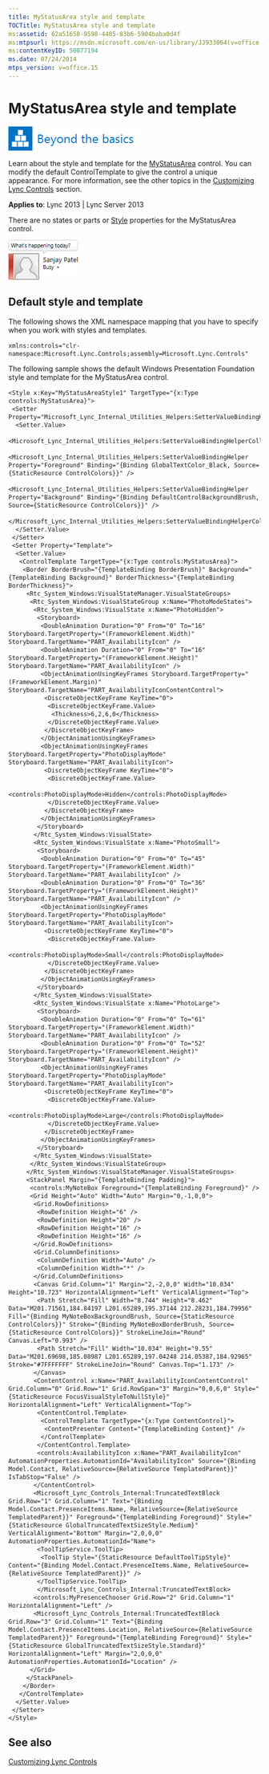 ```yaml
---
title: MyStatusArea style and template
TOCTitle: MyStatusArea style and template
ms:assetid: 62a51658-9598-4405-83b6-5904baba0d4f
ms:mtpsurl: https://msdn.microsoft.com/en-us/library/JJ933064(v=office.15)
ms:contentKeyID: 50877194
ms.date: 07/24/2014
mtps_version: v=office.15
---
```


# MyStatusArea style and template

![Beyond the basics topic](images/JJ937254.mod_icon_beyondbasics_long(Office.15).png "Beyond the basics topic")

Learn about the style and template for the [MyStatusArea](https://msdn.microsoft.com/en-us/library/hh363503\(v=office.15\)) control. You can modify the default ControlTemplate to give the control a unique appearance. For more information, see the other topics in the [Customizing Lync Controls](customizing-lync-controls.md) section.



**Applies to**: Lync 2013 | Lync Server 2013

There are no states or parts or [Style](http://msdn.microsoft.com/en-us/library/system.windows.style\(vs.95\).aspx) properties for the MyStatusArea control.

![MyStatusArea Control](images/JJ945575.MyStatusAreaControl(Office.15).png "MyStatusArea Control")

## Default style and template

The following shows the XML namespace mapping that you have to specify when you work with styles and templates.

    xmlns:controls="clr-namespace:Microsoft.Lync.Controls;assembly=Microsoft.Lync.Controls"

The following sample shows the default Windows Presentation Foundation style and template for the MyStatusArea control.

    <Style x:Key="MyStatusAreaStyle1" TargetType="{x:Type controls:MyStatusArea}">
     <Setter Property="Microsoft_Lync_Internal_Utilities_Helpers:SetterValueBindingHelper.PropertyBindingCollection">
      <Setter.Value>
       <Microsoft_Lync_Internal_Utilities_Helpers:SetterValueBindingHelperCollection>
        <Microsoft_Lync_Internal_Utilities_Helpers:SetterValueBindingHelper Property="Foreground" Binding="{Binding GlobalTextColor_Black, Source={StaticResource ControlColors}}" />
        <Microsoft_Lync_Internal_Utilities_Helpers:SetterValueBindingHelper Property="Background" Binding="{Binding DefaultControlBackgroundBrush, Source={StaticResource ControlColors}}" />
       </Microsoft_Lync_Internal_Utilities_Helpers:SetterValueBindingHelperCollection>
      </Setter.Value>
     </Setter>
     <Setter Property="Template">
      <Setter.Value>
       <ControlTemplate TargetType="{x:Type controls:MyStatusArea}">
        <Border BorderBrush="{TemplateBinding BorderBrush}" Background="{TemplateBinding Background}" BorderThickness="{TemplateBinding BorderThickness}">
         <Rtc_System_Windows:VisualStateManager.VisualStateGroups>
          <Rtc_System_Windows:VisualStateGroup x:Name="PhotoModeStates">
           <Rtc_System_Windows:VisualState x:Name="PhotoHidden">
            <Storyboard>
             <DoubleAnimation Duration="0" From="0" To="16" Storyboard.TargetProperty="(FrameworkElement.Width)" Storyboard.TargetName="PART_AvailabilityIcon" />
             <DoubleAnimation Duration="0" From="0" To="16" Storyboard.TargetProperty="(FrameworkElement.Height)" Storyboard.TargetName="PART_AvailabilityIcon" />
             <ObjectAnimationUsingKeyFrames Storyboard.TargetProperty="(FrameworkElement.Margin)" Storyboard.TargetName="PART_AvailabilityIconContentControl">
              <DiscreteObjectKeyFrame KeyTime="0">
               <DiscreteObjectKeyFrame.Value>
                <Thickness>6,2,6,0</Thickness>
               </DiscreteObjectKeyFrame.Value>
              </DiscreteObjectKeyFrame>
             </ObjectAnimationUsingKeyFrames>
             <ObjectAnimationUsingKeyFrames Storyboard.TargetProperty="PhotoDisplayMode" Storyboard.TargetName="PART_AvailabilityIcon">
              <DiscreteObjectKeyFrame KeyTime="0">
               <DiscreteObjectKeyFrame.Value>
                <controls:PhotoDisplayMode>Hidden</controls:PhotoDisplayMode>
               </DiscreteObjectKeyFrame.Value>
              </DiscreteObjectKeyFrame>
             </ObjectAnimationUsingKeyFrames>
            </Storyboard>
           </Rtc_System_Windows:VisualState>
           <Rtc_System_Windows:VisualState x:Name="PhotoSmall">
            <Storyboard>
             <DoubleAnimation Duration="0" From="0" To="45" Storyboard.TargetProperty="(FrameworkElement.Width)" Storyboard.TargetName="PART_AvailabilityIcon" />
             <DoubleAnimation Duration="0" From="0" To="36" Storyboard.TargetProperty="(FrameworkElement.Height)" Storyboard.TargetName="PART_AvailabilityIcon" />
             <ObjectAnimationUsingKeyFrames Storyboard.TargetProperty="PhotoDisplayMode" Storyboard.TargetName="PART_AvailabilityIcon">
              <DiscreteObjectKeyFrame KeyTime="0">
               <DiscreteObjectKeyFrame.Value>
                <controls:PhotoDisplayMode>Small</controls:PhotoDisplayMode>
               </DiscreteObjectKeyFrame.Value>
              </DiscreteObjectKeyFrame>
             </ObjectAnimationUsingKeyFrames>
            </Storyboard>
           </Rtc_System_Windows:VisualState>
           <Rtc_System_Windows:VisualState x:Name="PhotoLarge">
            <Storyboard>
             <DoubleAnimation Duration="0" From="0" To="61" Storyboard.TargetProperty="(FrameworkElement.Width)" Storyboard.TargetName="PART_AvailabilityIcon" />
             <DoubleAnimation Duration="0" From="0" To="52" Storyboard.TargetProperty="(FrameworkElement.Height)" Storyboard.TargetName="PART_AvailabilityIcon" />
             <ObjectAnimationUsingKeyFrames Storyboard.TargetProperty="PhotoDisplayMode" Storyboard.TargetName="PART_AvailabilityIcon">
              <DiscreteObjectKeyFrame KeyTime="0">
               <DiscreteObjectKeyFrame.Value>
                <controls:PhotoDisplayMode>Large</controls:PhotoDisplayMode>
               </DiscreteObjectKeyFrame.Value>
              </DiscreteObjectKeyFrame>
             </ObjectAnimationUsingKeyFrames>
            </Storyboard>
           </Rtc_System_Windows:VisualState>
          </Rtc_System_Windows:VisualStateGroup>
         </Rtc_System_Windows:VisualStateManager.VisualStateGroups>
         <StackPanel Margin="{TemplateBinding Padding}">                            
          <controls:MyNoteBox Foreground="{TemplateBinding Foreground}" />
          <Grid Height="Auto" Width="Auto" Margin="0,-1,0,0">                                
           <Grid.RowDefinitions>
            <RowDefinition Height="6" />
            <RowDefinition Height="20" />
            <RowDefinition Height="16" />
            <RowDefinition Height="16" />
           </Grid.RowDefinitions>
           <Grid.ColumnDefinitions>                                    
            <ColumnDefinition Width="Auto" />                                   
            <ColumnDefinition Width="*" />
           </Grid.ColumnDefinitions>
           <Canvas Grid.Column="1" Margin="2,-2,0,0" Width="10.034" Height="10.723" HorizontalAlignment="Left" VerticalAlignment="Top">
            <Path Stretch="Fill" Width="8.744" Height="8.462" Data="M201.71561,184.84197 L201.65289,195.37144 212.28231,184.79956" Fill="{Binding MyNoteBoxBackgroundBrush, Source={StaticResource ControlColors}}" Stroke="{Binding MyNoteBoxBorderBrush, Source={StaticResource ControlColors}}" StrokeLineJoin="Round" Canvas.Left="0.993" />
            <Path Stretch="Fill" Width="10.034" Height="9.55" Data="M201.69698,185.08987 L201.65289,197.04248 214.05387,184.92965" Stroke="#7FFFFFFF" StrokeLineJoin="Round" Canvas.Top="1.173" />
           </Canvas>
           <ContentControl x:Name="PART_AvailabilityIconContentControl" Grid.Column="0" Grid.Row="1" Grid.RowSpan="3" Margin="0,0,6,0" Style="{StaticResource FocusVisualStyleToNullStyle}" HorizontalAlignment="Left" VerticalAlignment="Top">
            <ContentControl.Template>
             <ControlTemplate TargetType="{x:Type ContentControl}">
              <ContentPresenter Content="{TemplateBinding Content}" />
             </ControlTemplate>
            </ContentControl.Template>
            <controls:AvailabilityIcon x:Name="PART_AvailabilityIcon" AutomationProperties.AutomationId="AvailabilityIcon" Source="{Binding Model.Contact, RelativeSource={RelativeSource TemplatedParent}}" IsTabStop="False" />
           </ContentControl>
           <Microsoft_Lync_Controls_Internal:TruncatedTextBlock Grid.Row="1" Grid.Column="1" Text="{Binding Model.Contact.PresenceItems.Name, RelativeSource={RelativeSource TemplatedParent}}" Foreground="{TemplateBinding Foreground}" Style="{StaticResource GlobalTruncatedTextSizeStyle.Medium}" VerticalAlignment="Bottom" Margin="2,0,0,0" AutomationProperties.AutomationId="Name">
            <ToolTipService.ToolTip>
             <ToolTip Style="{StaticResource DefaultToolTipStyle}" Content="{Binding Model.Contact.PresenceItems.Name, RelativeSource={RelativeSource TemplatedParent}}" />
            </ToolTipService.ToolTip>
            </Microsoft_Lync_Controls_Internal:TruncatedTextBlock>
           <controls:MyPresenceChooser Grid.Row="2" Grid.Column="1" HorizontalAlignment="Left" />
           <Microsoft_Lync_Controls_Internal:TruncatedTextBlock Grid.Row="3" Grid.Column="1" Text="{Binding Model.Contact.PresenceItems.Location, RelativeSource={RelativeSource TemplatedParent}}" Foreground="{TemplateBinding Foreground}" Style="{StaticResource GlobalTruncatedTextSizeStyle.Standard}" HorizontalAlignment="Left" Margin="2,0,0,0" AutomationProperties.AutomationId="Location" />
          </Grid>
         </StackPanel>
        </Border>
       </ControlTemplate>
      </Setter.Value>
     </Setter>
    </Style>

## See also

[Customizing Lync Controls](customizing-lync-controls.md)

